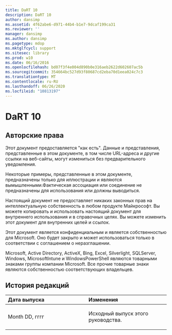```yaml
---
title: DaRT 10
description: DaRT 10
author: dansimp
ms.assetid: 4f62abe6-d971-44b4-b1e7-9dcaf199ca31
ms.reviewer: ''
manager: dansimp
ms.author: dansimp
ms.pagetype: mdop
ms.mktglfcycl: support
ms.sitesec: library
ms.prod: w10
ms.date: 06/16/2016
ms.openlocfilehash: bd07f3f4e004d890b0e316aeb2622d602607ac5b
ms.sourcegitcommit: 354664bc527d93f80687cd2eba70d1eea024c7c3
ms.translationtype: MT
ms.contentlocale: ru-RU
ms.lasthandoff: 06/26/2020
ms.locfileid: "10813197"
---
```

# DaRT 10


## Авторские права


Этот документ предоставляется "как есть". Данные и представления, представленные в этом документе, в том числе URL-адреса и другие ссылки на веб-сайты, могут измениться без предварительного уведомления.

Некоторые примеры, представленные в этом документе, предназначены только для иллюстрации и являются вымышленными.Фактическая ассоциация или соединение не предназначены для использования или должны выводиться.

Настоящий документ не предоставляет никаких законных прав на интеллектуальную собственность в любом продукте Майкрософт. Вы можете копировать и использовать настоящий документ для внутреннего использования и в справочных целях. Вы можете изменить этот документ для внутренних целей и ссылок.

Этот документ является конфиденциальным и является собственностью для Microsoft. Оно будет закрыто и может использоваться только в соответствии с соглашением о неразглашении.



Microsoft, Active Directory, ActiveX, Bing, Excel, Silverlight, SQLServer, Windows, MicrosoftIntune и WindowsPowerShell являются товарными знаками группы компании Microsoft. Все прочие товарные знаки являются собственностью соответствующих владельцев.

## История редакций


<table>
<colgroup>
<col width="50%" />
<col width="50%" />
</colgroup>
<thead>
<tr class="header">
<th align="left">Дата выпуска</th>
<th align="left">Изменения</th>
</tr>
</thead>
<tbody>
<tr class="odd">
<td align="left"><p>Month DD, гггг</p></td>
<td align="left"><p>Исходный выпуск этого руководства.</p></td>
</tr>
</tbody>
</table>

 

 

 





